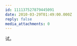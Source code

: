 ```yaml
---
id: 111137527879445091
date: 2010-03-29T01:49:00.000Z
reply: false
media_attachments: 0
---
```


试。 ​​​​

